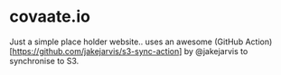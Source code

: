 # covaate.io
Just a simple place holder website.. uses an awesome (GitHub Action)[https://github.com/jakejarvis/s3-sync-action] by @jakejarvis to synchronise to S3.
